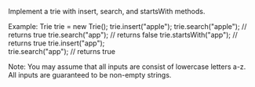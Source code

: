 Implement a trie with insert, search, and startsWith methods.

Example:
Trie trie = new Trie();
trie.insert("apple");
trie.search("apple");   // returns true
trie.search("app");     // returns false
trie.startsWith("app"); // returns true
trie.insert("app");   
trie.search("app");     // returns true

Note:
You may assume that all inputs are consist of lowercase letters a-z.
All inputs are guaranteed to be non-empty strings.